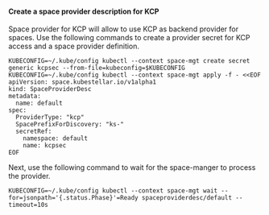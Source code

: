 <!--example1-kcp-provider-start-->

#### Create a space provider description for KCP

Space provider for KCP will allow to use KCP as backend provider for spaces.
Use the following commands to create a provider secret for KCP access and
a space provider definition.

```shell
KUBECONFIG=~/.kube/config kubectl --context space-mgt create secret generic kcpsec --from-file=kubeconfig=$KUBECONFIG
KUBECONFIG=~/.kube/config kubectl --context space-mgt apply -f - <<EOF
apiVersion: space.kubestellar.io/v1alpha1
kind: SpaceProviderDesc
metadata:
  name: default
spec:
  ProviderType: "kcp"
  SpacePrefixForDiscovery: "ks-"
  secretRef:
    namespace: default
    name: kcpsec
EOF
```

Next, use the following command to wait for the space-manger to process the provider.

```shell
KUBECONFIG=~/.kube/config kubectl --context space-mgt wait --for=jsonpath='{.status.Phase}'=Ready spaceproviderdesc/default --timeout=10s
```

<!--example1-kcp-provider-end-->
